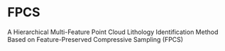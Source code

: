 # FPCS
A Hierarchical Multi-Feature Point Cloud Lithology Identification Method Based on Feature-Preserved Compressive Sampling (FPCS)
